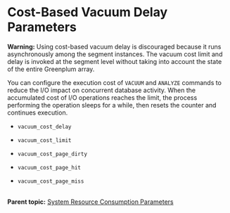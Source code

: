 # Cost-Based Vacuum Delay Parameters 

**Warning:** Using cost-based vacuum delay is discouraged because it runs asynchronously among the segment instances. The vacuum cost limit and delay is invoked at the segment level without taking into account the state of the entire Greenplum array.

You can configure the execution cost of `VACUUM` and `ANALYZE` commands to reduce the I/O impact on concurrent database activity. When the accumulated cost of I/O operations reaches the limit, the process performing the operation sleeps for a while, then resets the counter and continues execution.

- `vacuum_cost_delay`

- `vacuum_cost_limit`

- `vacuum_cost_page_dirty`

- `vacuum_cost_page_hit`

- `vacuum_cost_page_miss`<br/></br>

**Parent topic:** [System Resource Consumption Parameters](../topics/g-system-resource-consumption-parameters.html)

